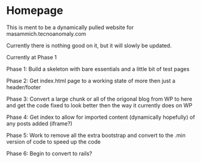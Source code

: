 Homepage
========

This is ment to be a dynamically pulled website for masammich.tecnoanomaly.com

Currently there is nothing good on it, but it will slowly be updated. 

Currently at Phase 1

Phase 1: Build a skeleton with bare essentials and a little bit of test pages

Phase 2: Get index.html page to a working state of more then just a header/footer

Phase 3: Convert a large chunk or all of the origonal blog from WP to here and get the code fixed to look better then the way it currently does on WP

Phase 4: Get index to allow for imported content (dynamically hopefully) of any posts added (iframe?)

Phase 5: Work to remove all the extra bootstrap and convert to the .min version of code to speed up the code

Phase 6: Begin to convert to rails?
